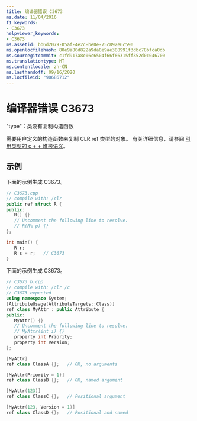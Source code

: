 ```yaml
---
title: 编译器错误 C3673
ms.date: 11/04/2016
f1_keywords:
- C3673
helpviewer_keywords:
- C3673
ms.assetid: bb6d2079-05af-4e2c-be0e-75c892e6c590
ms.openlocfilehash: 80e9a80d822a9da0e9ae388991f3dbc78bfca0db
ms.sourcegitcommit: c1fd917a8c06c6504f66f66315ff352d0c046700
ms.translationtype: MT
ms.contentlocale: zh-CN
ms.lasthandoff: 09/16/2020
ms.locfileid: "90686712"
---
```

# <a name="compiler-error-c3673"></a>编译器错误 C3673

"type"：类没有复制构造函数

需要用户定义的构造函数来复制 CLR ref 类型的对象。 有关详细信息，请参阅 [引用类型的 c + + 堆栈语义](../../dotnet/cpp-stack-semantics-for-reference-types.md)。

## <a name="examples"></a>示例

下面的示例生成 C3673。

```cpp
// C3673.cpp
// compile with: /clr
public ref struct R {
public:
   R() {}
   // Uncomment the following line to resolve.
   // R(R% p) {}
};

int main() {
   R r;
   R s = r;   // C3673
}
```

下面的示例生成 C3673。

```cpp
// C3673_b.cpp
// compile with: /clr /c
// C3673 expected
using namespace System;
[AttributeUsage(AttributeTargets::Class)]
ref class MyAttr : public Attribute {
public:
   MyAttr() {}
   // Uncomment the following line to resolve.
   // MyAttr(int i) {}
   property int Priority;
   property int Version;
};

[MyAttr]
ref class ClassA {};   // OK, no arguments

[MyAttr(Priority = 1)]
ref class ClassB {};   // OK, named argument

[MyAttr(123)]
ref class ClassC {};   // Positional argument

[MyAttr(123, Version = 1)]
ref class ClassD {};   // Positional and named
```
